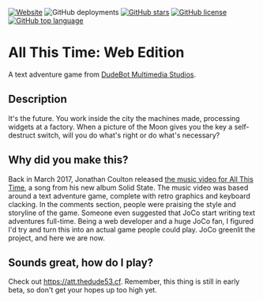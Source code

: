 [![Website](https://img.shields.io/website?url=https%3A%2F%2Fatt.thedude53.cf)](https://att.thedude53.cf) ![GitHub deployments](https://img.shields.io/github/deployments/TheDude53/AllThisTime-web/github-pages?label=build) [![GitHub stars](https://img.shields.io/github/stars/TheDude53/AllThisTime-web)](https://github.com/TheDude53/AllThisTime-web/stargazers) [![GitHub license](https://img.shields.io/github/license/TheDude53/AllThisTime-web)](https://github.com/TheDude53/AllThisTime-web/blob/master/LICENSE) [![GitHub top language](https://img.shields.io/github/languages/top/TheDude53/AllThisTime-web)](https://github.com/TheDude53/AllThisTime-web/search?l=javascript)

# All This Time: Web Edition
A text adventure game from [DudeBot Multimedia Studios](https://dudebot-official.glitch.me/#/mms/home).

## Description
It's the future. You work inside the city the machines made, processing widgets at a factory. When a picture of the Moon gives you the key a self-destruct switch, will you do what's right or do what's necessary?

## Why did you make this?
Back in March 2017, Jonathan Coulton released [the music video for All This Time](https://www.youtube.com/watch?v=TvVNxqosZ7s), a song from his new album Solid State. The music video was based around a text adventure game, complete with retro graphics and keyboard clacking. In the comments section, people were praising the style and storyline of the game. Someone even suggested that JoCo start writing text adventures full-time. Being a web developer and a huge JoCo fan, I figured I'd try and turn this into an actual game people could play. JoCo greenlit the project, and here we are now.

## Sounds great, how do I play?
Check out https://att.thedude53.cf. Remember, this thing is still in early beta, so don't get your hopes up too high yet.

